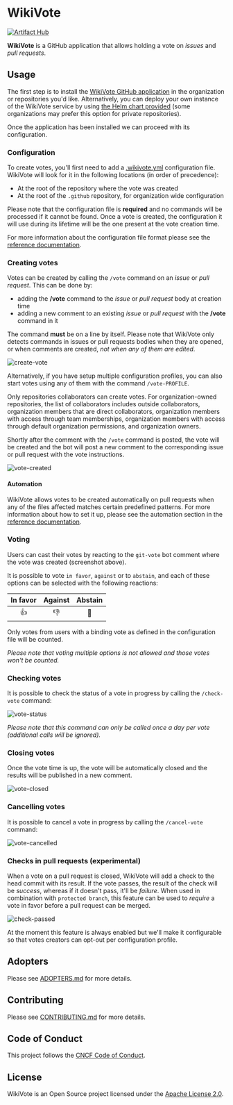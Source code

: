# WikiVote

[![Artifact Hub](https://img.shields.io/endpoint?url=https://artifacthub.io/badge/repository/wikivote)](https://artifacthub.io/packages/helm/wikivote/wikivote)

**WikiVote** is a GitHub application that allows holding a vote on *issues* and *pull requests*.

## Usage

The first step is to install the [WikiVote GitHub application](https://github.com/apps/git-vote) in the organization or repositories you'd like. Alternatively, you can deploy your own instance of the WikiVote service by using [the Helm chart provided](https://artifacthub.io/packages/helm/wikivote/wikivote) (some organizations may prefer this option for private repositories).

Once the application has been installed we can proceed with its configuration.

### Configuration

To create votes, you'll first need to add a [.wikivote.yml](https://github.com/cncf/wikivote/blob/main/docs/config/.wikivote.yml) configuration file. WikiVote will look for it in the following locations (in order of precedence):

- At the root of the repository where the vote was created
- At the root of the `.github` repository, for organization wide configuration

Please note that the configuration file is **required** and no commands will be processed if it cannot be found. Once a vote is created, the configuration it will use during its lifetime will be the one present at the vote creation time.

For more information about the configuration file format please see the [reference documentation](https://github.com/cncf/wikivote/blob/main/docs/config/.wikivote.yml).

### Creating votes

Votes can be created by calling the `/vote` command on an *issue* or *pull request*. This can be done by:

- adding the **/vote** command to the *issue* or *pull request* body at creation time
- adding a new comment to an existing *issue* or *pull request* with the **/vote** command in it

The command **must** be on a line by itself. Please note that WikiVote only detects commands in issues or pull requests bodies when they are opened, or when comments are created, *not when any of them are edited*.

![create-vote](docs/screenshots/create-vote.png)

Alternatively, if you have setup multiple configuration profiles, you can also start votes using any of them with the command `/vote-PROFILE`.

Only repositories collaborators can create votes. For organization-owned repositories, the list of collaborators includes outside collaborators, organization members that are direct collaborators, organization members with access through team memberships, organization members with access through default organization permissions, and organization owners.

Shortly after the comment with the `/vote` command is posted, the vote will be created and the bot will post a new comment to the corresponding issue or pull request with the vote instructions.

![vote-created](docs/screenshots/vote-created.png)

#### Automation

WikiVote allows votes to be created automatically on pull requests when any of the files affected matches certain predefined patterns. For more information about how to set it up, please see the automation section in the [reference documentation](https://github.com/cncf/wikivote/blob/main/docs/config/.wikivote.yml).

### Voting

Users can cast their votes by reacting to the `git-vote` bot comment where the vote was created (screenshot above).

It is possible to vote `in favor`, `against` or to `abstain`, and each of these options can be selected with the following reactions:

| In favor | Against | Abstain |
| :------: | :-----: | :-----: |
|    👍     |    👎    |    👀    |

Only votes from users with a binding vote as defined in the configuration file will be counted.

*Please note that voting multiple options is not allowed and those votes won't be counted.*

### Checking votes

It is possible to check the status of a vote in progress by calling the `/check-vote` command:

![vote-status](docs/screenshots/vote-status.png)

*Please note that this command can only be called once a day per vote (additional calls will be ignored).*

### Closing votes

Once the vote time is up, the vote will be automatically closed and the results will be published in a new comment.

![vote-closed](docs/screenshots/vote-closed.png)

### Cancelling votes

It is possible to cancel a vote in progress by calling the `/cancel-vote` command:

![vote-cancelled](docs/screenshots/vote-cancelled.png)

### Checks in pull requests (experimental)

When a vote on a pull request is closed, WikiVote will add a check to the head commit with its result. If the vote passes, the result of the check will be *success*, whereas if it doesn't pass, it'll be *failure*. When used in combination with `protected branch`, this feature can be used to *require* a vote in favor before a pull request can be merged.

![check-passed](docs/screenshots/check-passed.png)

At the moment this feature is always enabled but we'll make it configurable so that votes creators can opt-out per configuration profile.

## Adopters

Please see [ADOPTERS.md](./ADOPTERS.md) for more details.

## Contributing

Please see [CONTRIBUTING.md](./CONTRIBUTING.md) for more details.

## Code of Conduct

This project follows the [CNCF Code of Conduct](https://github.com/cncf/foundation/blob/master/code-of-conduct.md).

## License

WikiVote is an Open Source project licensed under the [Apache License 2.0](https://www.apache.org/licenses/LICENSE-2.0).
